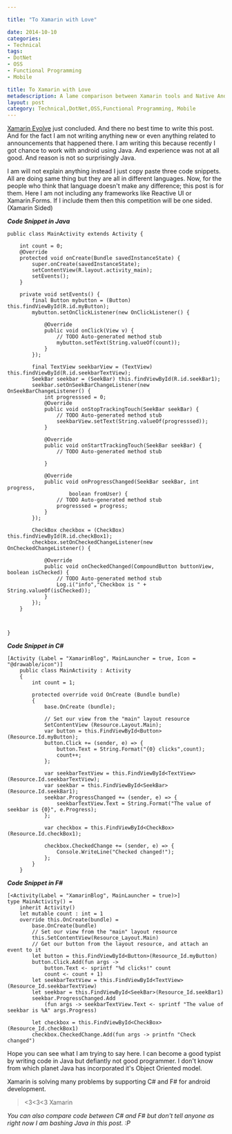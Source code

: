 ```yaml
---

title: "To Xamarin with Love"

date: 2014-10-10
categories:
- Technical
tags:
- DotNet
- OSS
- Functional Programming
- Mobile

title: To Xamarin with Love
metadescription: A lame comparison between Xamarin tools and Native Android Tools  
layout: post
category: Technical,DotNet,OSS,Functional Programming, Mobile
---
```


[Xamarin Evolve](https://evolve.xamarin.com/) just concluded. And there no best time to write this post. And for the fact I am not writing anything new or even anything related to announcements that happened there. I am writing this because recently I got chance to work with android using Java. And experience was not at all good. And reason is not so surprisingly Java.

 

I am will not explain anything instead I just copy paste three code snippets. All are doing same thing but they are all in different languages. Now, for the people who think that language doesn't make any difference; this post is for them. Here I am not including any frameworks like Reactive UI or Xamarin.Forms. If I include them then this competition will be one sided. (Xamarin Sided)

***Code Snippet in Java***
	
	public class MainActivity extends Activity {
	
		int count = 0;
		@Override
		protected void onCreate(Bundle savedInstanceState) {
			super.onCreate(savedInstanceState);
			setContentView(R.layout.activity_main);
			setEvents();
		}
	
		private void setEvents() {
			final Button mybutton = (Button) this.findViewById(R.id.myButton);
			mybutton.setOnClickListener(new OnClickListener() {
				
				@Override
				public void onClick(View v) {
					// TODO Auto-generated method stub
					mybutton.setText(String.valueOf(count));
				}
			});
			
			final TextView seekbarView = (TextView) this.findViewById(R.id.seekbarTextView);
			SeekBar seekbar = (SeekBar) this.findViewById(R.id.seekBar1);
			seekbar.setOnSeekBarChangeListener(new OnSeekBarChangeListener() {
				int progresssed = 0;
				@Override
				public void onStopTrackingTouch(SeekBar seekBar) {
					// TODO Auto-generated method stub
					seekbarView.setText(String.valueOf(progresssed));
				}
				
				@Override
				public void onStartTrackingTouch(SeekBar seekBar) {
					// TODO Auto-generated method stub
					
				}
				
				@Override
				public void onProgressChanged(SeekBar seekBar, int progress,
						boolean fromUser) {
					// TODO Auto-generated method stub
					progresssed = progress;
				}
			});
			
			CheckBox checkbox = (CheckBox) this.findViewById(R.id.checkBox1);
			checkbox.setOnCheckedChangeListener(new OnCheckedChangeListener() {
				
				@Override
				public void onCheckedChanged(CompoundButton buttonView, boolean isChecked) {
					// TODO Auto-generated method stub
					Log.i("info","Checkbox is " + String.valueOf(isChecked));
				}
			});
		}
	
		
		
	}

***Code Snippet in C#***

	[Activity (Label = "XamarinBlog", MainLauncher = true, Icon = "@drawable/icon")]
		public class MainActivity : Activity
		{
			int count = 1;
	
			protected override void OnCreate (Bundle bundle)
			{
				base.OnCreate (bundle);
	
				// Set our view from the "main" layout resource
				SetContentView (Resource.Layout.Main);
				var button = this.FindViewById<Button> (Resource.Id.myButton);
				button.Click += (sender, e) => {
					button.Text = String.Format("{0} clicks",count);
					count++;
				};
	
				var seekbarTextView = this.FindViewById<TextView> (Resource.Id.seekbarTextView);
				var seekbar = this.FindViewById<SeekBar> (Resource.Id.seekBar1);
				seekbar.ProgressChanged += (sender, e) => {
					seekbarTextView.Text = String.Format("The value of seekbar is {0}", e.Progress);
				};
	
				var checkbox = this.FindViewById<CheckBox> (Resource.Id.checkBox1);
	
				checkbox.CheckedChange += (sender, e) => {
					Console.WriteLine("Checked changed!");
				};
			}
		}

***Code Snippet in F#***

	[<Activity(Label = "XamarinBlog", MainLauncher = true)>]
	type MainActivity() = 
	    inherit Activity()
	    let mutable count : int = 1
	    override this.OnCreate(bundle) = 
	        base.OnCreate(bundle)
	        // Set our view from the "main" layout resource
	        this.SetContentView(Resource_Layout.Main)
	        // Get our button from the layout resource, and attach an event to it
	        let button = this.FindViewById<Button>(Resource_Id.myButton)
	        button.Click.Add(fun args -> 
	            button.Text <- sprintf "%d clicks!" count
	            count <- count + 1)
	        let seekbarTextView = this.FindViewById<TextView>(Resource_Id.seekbarTextView)
	        let seekbar = this.FindViewById<SeekBar>(Resource_Id.seekBar1)
	        seekbar.ProgressChanged.Add
	            (fun args -> seekbarTextView.Text <- sprintf "The value of seekbar is %A" args.Progress)
	
	        let checkbox = this.FindViewById<CheckBox>(Resource_Id.checkBox1)
	        checkbox.CheckedChange.Add(fun args -> printfn "Check changed")

Hope you can see what I am trying to say here. I can become a good typist by writing code in Java but defiantly not good programmer. I don't know from which planet Java has incorporated it's Object Oriented model. 

Xamarin is solving many problems by supporting C# and F# for android development. 

> <3<3<3 Xamarin

*You can also compare code between C# and F# but don't tell anyone as right now I am bashing Java in this post. :P* 